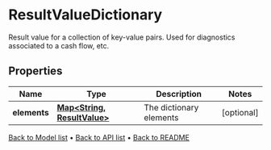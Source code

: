 

# ResultValueDictionary

Result value for a collection of key-value pairs. Used for diagnostics associated to a cash flow, etc.

## Properties

| Name | Type | Description | Notes |
|------------ | ------------- | ------------- | -------------|
|**elements** | [**Map&lt;String, ResultValue&gt;**](ResultValue.md) | The dictionary elements |  [optional] |



[Back to Model list](../README.md#documentation-for-models) &#8226; [Back to API list](../README.md#documentation-for-api-endpoints) &#8226; [Back to README](../README.md)


